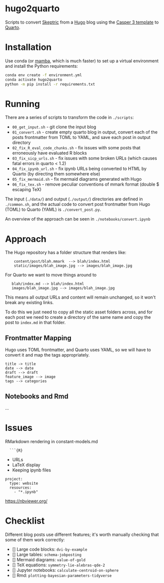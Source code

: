 # hugo2quarto
Scripts to convert [Skeptric](https://github.com/EdwardJRoss/skeptric) from a [Hugo](https://gohugo.io/) blog using the [Casper 3 template](https://github.com/jonathanjanssens/hugo-casper3) to [Quarto](https://quarto.org/).

# Installation

Use conda (or [mamba](https://github.com/mamba-org/mamba), which is much faster) to set up a virtual environment and install the Python requirements:

```sh
conda env create -f environment.yml
conda activate hugo2quarto
python -m pip install -r requirements.txt
```

# Running

There are a series of scripts to transform the code in `./scripts`:

- `00_get_input.sh` - git clone the input blog
- `01_convert.sh` - create empty quarto blog in output, convert each of the posts frontmatter from TOML to YAML, and save each post in output directory
- `02_fix_R_eval_code_chunks.sh` - fix issues with some posts that erroneously have evaluated R blocks
- `03_fix_sicp_urls.sh` - fix issues with some broken URLs (which causes fatal errors in quarto < 1.2)
- `04_fix_ipynb_url.sh` - fix ipynb URLs being converted to HTML by Quarto (by directing them somewhere else)
- `05_fix_mermaid.sh` - fix mermaid diagrams generated with Hugo
- `06_fix_tex.sh` - remove peculiar conventions of mmark format (double $ escaping TeX)

The input (`./data/`) and output (`./output/`) directories are defined in `./common.sh`, and the actual code to convert post frontmatter from Hugo (TOML) to Quarto (YAML) is `./convert_post.py`.

An overview of the approach can be seen in `./notebooks/convert.ipynb`

# Approach

The Hugo repository has a folder structure that renders like:

```
    content/post/blah.mmark  --> blah/index.html
    static/images/blah_image.jpg --> images/blah_image.jpg
```

For Quarto we want to move things around to

```
   blah/index.md --> blah/index.html
   images/blah_image.jpg --> images/blah_image.jpg
```

This means all output URLs and content will remain unchanged, so it won't break any existing links.

To do this we just need to copy all the static asset folders across, and for each post we need to create a directory of the same name and copy the post to `index.md` in that folder.

## Frontmatter Mapping

Hugo uses TOML frontmatter, and Quarto uses YAML, so we will have to convert it and map the tags appropriately.

```
title -> title
date --> date
draft --> draft
feature_image --> image
tags --> categories
```

## Notebooks and Rmd

...

# Issues

RMarkdown rendering in constant-models.md

```
  ```{R}
```

* URLs
* LaTeX display
* Keeping ipynb files

```
project:
  type: website
  resources:
    - "*.ipynb"
```

https://nbviewer.org/


# Checklist

Different blog posts use different features; it's worth manually checking that some of them work correctly:

- [] Large code blocks: `dvi-by-example`
- [] Large tables: `schema-jobposting`
- [] Mermaid diagrams: `value-of-gold`
- [] TeX equations: `symmetry-lie-alebras-qde-2`
- [] Jupyter notebooks: `calculate-centroid-on-sphere`
- [] Rmd: `plotting-bayesian-parameters-tidyverse`
